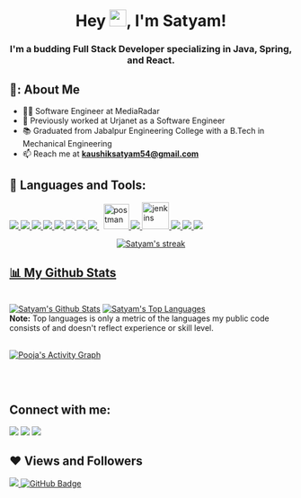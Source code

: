 <h1 align="center">Hey <img src="https://raw.githubusercontent.com/MartinHeinz/MartinHeinz/master/wave.gif" width="30px">, I'm Satyam!</h1>
<h3 align="center">I'm a budding Full Stack Developer specializing in Java, Spring, and React.</h3>

## 🦸‍: About Me
- 👨‍💻 Software Engineer at MediaRadar
- 🌟 Previously worked at Urjanet as a Software Engineer
- 📚 Graduated from Jabalpur Engineering College with a B.Tech in Mechanical Engineering
- 📫 Reach me at **kaushiksatyam54@gmail.com**

## 🚀 Languages and Tools:

<p align="left"> 
    <a href="https://www.java.com" target="_blank"> <img src="https://img.icons8.com/color/48/000000/java-coffee-cup-logo.png"/> </a>
    <a href="https://spring.io/projects/spring-boot" target="_blank"> <img src="https://img.icons8.com/color/48/000000/spring-logo.png"/> </a> 
    <a href="https://www.w3.org/html/" target="_blank"> <img src="https://img.icons8.com/color/48/000000/html-5.png"/> </a> 
    <a href="https://www.w3schools.com/css/" target="_blank"> <img src="https://img.icons8.com/color/48/000000/css3.png"/> </a> 
    <a href="https://getbootstrap.com" target="_blank"> <img src="https://img.icons8.com/color/48/000000/bootstrap.png"/> </a> 
    <a href="https://www.python.org" target="_blank"> <img src="https://img.icons8.com/color/48/000000/python.png"/> </a>  
    <a href="https://isocpp.org/" target="_blank"> <img src="https://img.icons8.com/color/48/000000/c-plus-plus-logo.png"/> </a> 
    <a style="padding-right:8px;" href="https://www.mysql.com/" target="_blank"> <img src="https://img.icons8.com/fluent/50/000000/mysql-logo.png"/> </a> 
    <a href="https://postman.com" target="_blank"> <img src="https://www.vectorlogo.zone/logos/getpostman/getpostman-icon.svg" alt="postman" width="45" height="45"/> </a>   
    <a href="https://git-scm.com/" target="_blank"> <img src="https://img.icons8.com/color/48/000000/git.png"/> </a> 
    <a href="https://www.jenkins.io" target="_blank"> <img src="https://www.vectorlogo.zone/logos/jenkins/jenkins-icon.svg" alt="jenkins" width="48" height="48"/> </a> 
    <a href="https://www.docker.com/" target="_blank"> <img src="https://img.icons8.com/color/48/000000/docker.png"/> </a> 
    <a href="https://kubernetes.io/" target="_blank"> <img src="https://img.icons8.com/color/48/000000/kubernetes.png"/> </a> 
    <a href="https://www.elastic.co/" target="_blank"> <img src="https://img.icons8.com/color/48/000000/elasticsearch.png"/> </a> 
</p>

<p align="center">
    <a href="https://github.com/pooja002/github-readme-streak-stats">
        <img title="🔥 Get streak stats for your profile at git.io/streak-stats" alt="Satyam's streak" src="https://github-readme-streak-stats.herokuapp.com/?user=Satyam175&theme=black-ice&hide_border=true&stroke=0000&background=060A0CD0"/>
      </p>
  
  ## 📊 My Github Stats

  <br/>
    <a href="https://github.com/Satyam175/github-readme-stats"><img alt="Satyam's Github Stats" src="https://github-readme-stats.vercel.app/api?username=Satyam175&show_icons=true&count_private=true&theme=react&hide_border=true&bg_color=0D1117" /></a>
  <a href="https://github.com/Satyam175/github-readme-stats"><img alt="Satyam's Top Languages" src="https://github-readme-stats.vercel.app/api/top-langs/?username=Satyam175&langs_count=8&count_private=true&layout=compact&theme=react&hide_border=true&bg_color=0D1117" /></a>
  <br/>
  <b>Note:</b> Top languages is only a metric of the languages my public code consists of and doesn't reflect experience or skill level.
  
 <br/>
<br/>

<a href="https://github.com/Satyam175/github-readme-activity-graph"><img alt="Pooja's Activity Graph" src="https://activity-graph.herokuapp.com/graph?username=Satyam175&bg_color=0D1117&color=5BCDEC&line=5BCDEC&point=FFFFFF&hide_border=true" /></a>

<br/>
<br/>
  
 ## Connect with me:
<p align="left">

<a href = "https://www.linkedin.com/in/satyam-kaushik-44b170191/"><img src="https://img.icons8.com/fluent/48/000000/linkedin.png"/></a>
<a href = "https://Satyam175.github.io/"><img src="https://img.icons8.com/color/48/000000/dynamic-links.png"/></a>
<a href = "https://covid-tracker-satyam-kaushik.herokuapp.com/"><img src="https://img.icons8.com/fluency/48/000000/project.png"/></a>
</p>

## ❤ Views and Followers
<a href="https://github.com/Satyam175/github-profile-views-counter">
    <img src="https://komarev.com/ghpvc/?username=Satyam175">
</a>
<a href="https://github.com/Satyam175?tab=followers"><img src="https://img.shields.io/github/followers/Satyam175?label=Followers&style=social" alt="GitHub Badge"></a>



